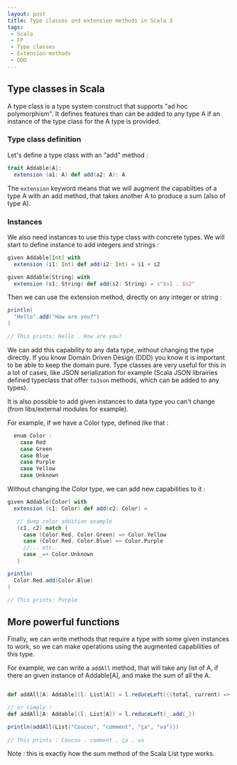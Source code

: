 ```yaml
---
layout: post
title: Type classes and extension methods in Scala 3
tags:
 - Scala
 - FP
 - Type classes
 - Extension methods
 - DDD
---
```


## Type classes in Scala

A type class is a type system construct that supports "ad hoc polymorphism". It defines features than can be added to any type A if an instance of the type class for the A type is provided.  

### Type class definition

Let's define a type class with an "add" method : 

```scala
trait Addable[A]:
  extension (a1: A) def add(a2: A): A
```

The `extension` keyword means that we will augment the capabilties of a type A with an add method, that takes another A to produce a sum (also of type A).

### Instances

We also need instances to use this type class with concrete types. We will start to define instance to add integers and strings : 

```scala
given Addable[Int] with
  extension (i1: Int) def add(i2: Int) = i1 + i2

given Addable[String] with
  extension (s1: String) def add(s2: String) = s"$s1 . $s2"
```

Then we can use the extension method, directly on any integer or string : 

```scala
println(
  "Hello".add("How are you?")
)

// This prints: Hello . How are you?
```

We can add this capability to any data type, without changing the type directly. 
If you know Domain Driven Design (DDD) you know it is important to be able to keep the domain pure. 
Type classes are very useful for this in a lot of cases, like JSON serialization for example (Scala JSON librairies defined typeclass that offer `toJson` methods, which can be added to any types).

It is also possible to add given instances to data type you can't change (from libs/external modules for example).

For example, if we have a Color type, defined like that :

```scala
  enum Color :
    case Red 
    case Green
    case Blue
    case Purple
    case Yellow
    case Unknown
```

Without changing the Color type, we can add new capabilities to it :

```scala
given Addable[Color] with
  extension (c1: Color) def add(c2: Color) = 

   // dump color addition example
   (c1, c2) match {
     case (Color.Red, Color.Green) => Color.Yellow
     case (Color.Red, Color.Blue) => Color.Purple
     //... etc.
     case _=> Color.Unknown
   }

println(
  Color.Red.add(Color.Blue) 
)

// This prints: Purple
```

## More powerful functions

Finally, we can write methods that require a type with some given instances to work, so we can make operations using the augmented capabilities of this type.

For example, we can write a `addAll` method, that will take any list of A, if there an given instance of Addable[A], and make the sum of all the A.

```scala

def addAll[A: Addable](l: List[A]) = l.reduceLeft(((total, current) => total.add(current)))

// or simply :
def addAll[A: Addable](l: List[A]) = l.reduceLeft(_.add(_))

println(addAll(List("Coucou", "comment", "ça", "va")))
   
// This prints : Coucou . comment . ça . va
```

Note : this is exactly how the sum method of the Scala List type works.
